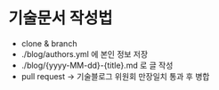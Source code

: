 # 기술문서 작성법

- clone & branch
- ./blog/authors.yml 에 본인 정보 저장
- ./blog/{yyyy-MM-dd}-{title}.md 로 글 작성
- pull request -> 기술블로그 위원회 만장일치 통과 후 병합
